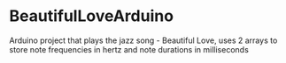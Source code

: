 # BeautifulLoveArduino
Arduino project that plays the jazz song - Beautiful Love, uses 2 arrays to store note frequencies in hertz and note durations in milliseconds
